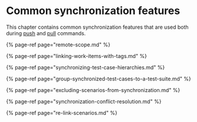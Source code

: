 # Common synchronization features

This chapter contains common synchronization features that are used both during [push](../push-features/) and [pull](../pull-features/) commands.

{% page-ref page="remote-scope.md" %}

{% page-ref page="linking-work-items-with-tags.md" %}

{% page-ref page="synchronizing-test-case-hierarchies.md" %}

{% page-ref page="group-synchronized-test-cases-to-a-test-suite.md" %}

{% page-ref page="excluding-scenarios-from-synchronization.md" %}

{% page-ref page="synchronization-conflict-resolution.md" %}

{% page-ref page="re-link-scenarios.md" %}
